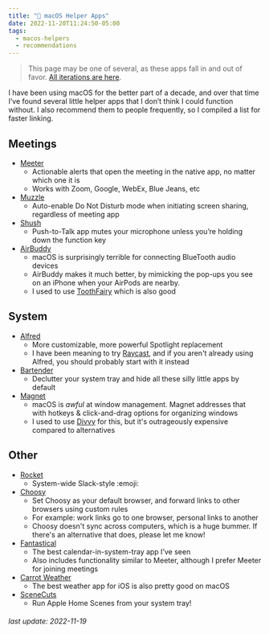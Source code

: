 ```yaml
---
title: " macOS Helper Apps"
date: 2022-11-20T11:24:50-05:00
tags:
  - macos-helpers
  - recommendations
---
```


> This page may be one of several, as these apps fall in and out of favor. [All iterations are here](/tags/macos-helpers).

I have been using macOS for the better part of a decade, and over that time I’ve found several little helper apps that I don’t think I could function without.
I also recommend them to people frequently, so I compiled a list for faster linking.

## Meetings

- [Meeter](https://trymeeter.com/)
  - Actionable alerts that open the meeting in the native app, no matter which one it is
  - Works with Zoom, Google, WebEx, Blue Jeans, etc
- [Muzzle](https://muzzleapp.com/)
  - Auto-enable Do Not Disturb mode when initiating screen sharing, regardless of meeting app
- [Shush](https://mizage.com/shush/)
  - Push-to-Talk app mutes your microphone unless you’re holding down the function key
- [AirBuddy](https://www.macupdate.com/app/mac/63730/airbuddy)
  - macOS is surprisingly terrible for connecting BlueTooth audio devices
  - AirBuddy makes it much better, by mimicking the pop-ups you see on an iPhone when your AirPods are nearby.
  - I used to use [ToothFairy](https://c-command.com/toothfairy/) which is also good

## System

- [Alfred](https://www.alfredapp.com/)
  - More customizable, more powerful Spotlight replacement
  - I have been meaning to try [Raycast](https://www.raycast.com/), and if you aren't already using Alfred, you should probably start with it instead
- [Bartender](https://www.macbartender.com/)
  - Declutter your system tray and hide all these silly little apps by default
- [Magnet](https://magnet.crowdcafe.com/)
  - macOS is _awful_ at window management. Magnet addresses that with hotkeys & click-and-drag options for organizing windows
  - I used to use [Divvy](https://mizage.com/divvy/) for this, but it's outrageously expensive compared to alternatives

## Other

- [Rocket](https://matthewpalmer.net/rocket/)
  - System-wide Slack-style :emoji:
- [Choosy](https://www.choosyosx.com/)
  - Set Choosy as your default browser, and forward links to other browsers using custom rules
  - For example: work links go to one browser, personal links to another
  - Choosy doesn't sync across computers, which is a huge bummer. If there's an alternative that does, please let me know!
- [Fantastical](https://flexibits.com/fantastical)
  - The best calendar-in-system-tray app I’ve seen
  - Also includes functionality similar to Meeter, although I prefer Meeter for joining meetings
- [Carrot Weather](http://www.meetcarrot.com/weather/mac/)
  - The best weather app for iOS is also pretty good on macOS
- [SceneCuts](https://apps.apple.com/us/app/scenecuts/id1540491573?mt=12)
  - Run Apple Home Scenes from your system tray!

###### last update: 2022-11-19
